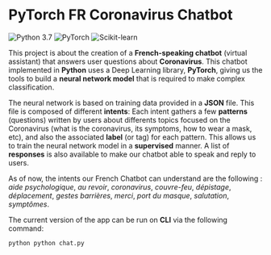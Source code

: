 # PyTorch FR Coronavirus Chatbot
![Python 3.7](https://img.shields.io/static/v1?label=Python&message=3.7&color=3776AB&logo=python) ![PyTorch](https://img.shields.io/static/v1?label=Library&message=PyTorch&color=EE4C2C&logo=PyTorch) ![Scikit-learn](https://img.shields.io/static/v1?label=Library&message=Scikit-learn&color=F7931E&logo=scikit-learn)


This project is about the creation of a **French-speaking chatbot** (virtual assistant) that answers user questions about **Coronavirus**. This chatbot implemented in **Python** uses a Deep Learning library, **PyTorch**, giving us the tools to build a **neural network model** that is required to make complex classification.

The neural network is based on training data provided in a **JSON** file. This file is composed of different **intents**:
Each intent gathers a few **patterns** (questions) written by users about differents topics focused on the Coronavirus (what is the coronavirus, its symptoms, how to wear a mask, etc), and also the associated **label** (or tag) for each pattern. This allows us to train the neural network model in a **supervised** manner. A list of **responses** is also available to make our chatbot able to speak and reply to users.

As of now, the intents our French Chatbot can understand are the following : *aide psychologique*, *au revoir*, *coronavirus*, *couvre-feu*, *dépistage*, *déplacement*, *gestes barrières*, *merci*, *port du masque*, *salutation*, *symptômes*.

The current version of the app can be run on **CLI** via the following command:

`python
python chat.py
`
